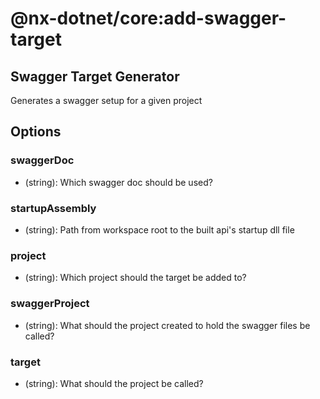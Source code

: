 # @nx-dotnet/core:add-swagger-target

## Swagger Target Generator

Generates a swagger setup for a given project

## Options

### swaggerDoc

- (string): Which swagger doc should be used?

### startupAssembly

- (string): Path from workspace root to the built api&#39;s startup dll file

### <span className="required">project</span>

- (string): Which project should the target be added to?

### swaggerProject

- (string): What should the project created to hold the swagger files be called?

### target

- (string): What should the project be called?

